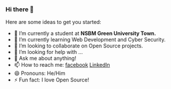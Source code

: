 ### Hi there 👋


Here are some ideas to get you started:

- 🔭 I’m currently a student at <strong>NSBM Green University Town.</strong> 
- 🌱 I’m currently learning Web Development and Cyber Security.
- 👯 I’m looking to collaborate on Open Source projects.
- 🤔 I’m looking for help with ...
- 💬 Ask me about anything!
- 📫 How to reach me: [facebook](https://www.facebook.com/indukilana.botheju) [LinkedIn]( www.linkedin.com/in/indukilana-botheju)
- 😄 Pronouns: He/Him
- ⚡ Fun fact: I love Open Source!

